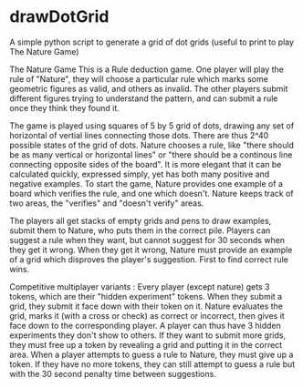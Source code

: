 # drawDotGrid
A simple python script to generate a grid of dot grids (useful to print to play The Nature Game)

The Nature Game
This is a Rule deduction game. One player will play the rule of "Nature", they will choose a particular
rule which marks some geometric figures as valid, and others as invalid. The other players submit different
figures trying to understand the pattern, and can submit a rule once they think they found it.

The game is played using squares of 5 by 5 grid of dots, drawing any set of horizontal of vertial lines connecting
those dots. There are thus 2^40 possible states of the grid of dots. Nature chooses a rule, like "there should be 
as many vertical or horizontal lines" or "there should be a continous line connecting opposite sides of the board". 
It is more elegant that it can be calculated quickly, expressed simply, yet has both many positive and negative
examples. To start the game, Nature provides one example of a board which verifies the rule, and one which doesn't.
Nature keeps track of two areas, the "verifies" and "doesn't verify" areas.

The players all get stacks of empty grids and pens to draw examples, submit them to Nature, who puts them in the correct pile.
Players can suggest a rule when they want, but cannot suggest for 30 seconds when they get it wrong. When they get it wrong, 
Nature must provide an example of a grid which disproves the player's suggestion. First to find correct rule wins.

Competitive multiplayer variants : 
Every player (except nature) gets 3 tokens, which are their "hidden experiment" tokens. 
When they submit a grid, they submit it face down with their token on it. Nature evaluates the grid, marks it (with a cross
or check) as correct or incorrect, then gives it face down to the corresponding player. A player can thus have 3 hidden
experiments they don't show to others. If they want to submit more grids, they must free up a token by revealing a grid
and putting it in the correct area. 
When a player attempts to guess a rule to Nature, they must give up a token. If they have no more tokens, they can still
attempt to guess a rule but with the 30 second penalty time between suggestions. 
